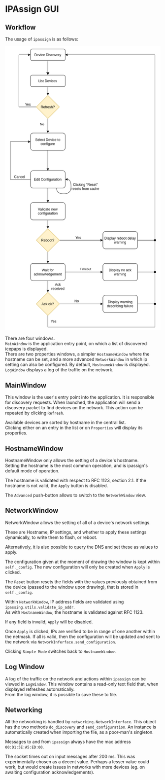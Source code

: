 # IPAssign GUI

## Workflow

The usage of `ipassign` is as follows:

![alt text][gui_workflow]

There are four windows.  
`MainWindow` is the application entry point, on which a list of discovered
icepaps is displayed.  
There are two properties windows, a simpler `HostnameWindow` where the hostname
can be set, and a more advanced `NetworkWindow` in which ip setting can also be
configured. By default, `HostnameWindow` is displayed.  
`LogWindow` displays a log of the traffic on the network.

## MainWindow

This window is the user's entry point into the application.
It is responsible for discovery requests.
When launched, the application will send a discovery packet to find devices on
the network. This action can be repeated by clicking `Refresh`.  

Available devices are sorted by hostname in the central list.  
Clicking either on an entry in the list or on `Properties` will display its
properties.

## HostnameWindow

HostnameWindow only allows the setting of a device's hostname.  
Setting the hostname is the most common operation, and is ipassign's default
mode of operation.

The hostname is validated with respect to RFC 1123, section 2.1. If the
hostname is not valid, the `Apply` button is disabled.

The `Advanced` push-button allows to switch to the `NetworkWindow` view.  

## NetworkWindow

NetworkWindow allows the setting of all of a device's network settings.

These are Hostname, IP settings, and whether to apply these settings
dynamically, to write them to flash, or reboot.

Alternatively, it is also possible to query the DNS and set these as values
to apply.

The configuration given at the moment of drawing the window is kept
within `self._config`. The new configuration will only be created when
`Apply` is clicked.

The `Reset` button resets the fields with the values previously obtained from
the device (passed to the window upon drawing), that is stored in `self._config`.

Within `NetworkWindow`, IP address fields are validated using
`ipassing.utils.validate_ip_addr`.  
As with `HostnameWindow`, the hostname is validated against RFC 1123.

If any field is invalid, `Apply` will be disabled.

Once `Apply` is clicked, IPs are verified to be in range of one another within
the netmask. If all is valid, then the configuration will be updated and sent
to the network via `NetworkInferface.send_configuration`.

Clicking `Simple Mode` switches back to `HostnameWindow`.

## Log Window

A log of the traffic on the network and actions within `ipassign` can be viewed
in `LogWindow`.
This window contains a read-only text field that, when displayed refreshes
automatically.  
From the log window, it is possible to save these to file.

## Networking

All the networking is handled by `networking.NetworkInterface`. This object has
the two methods `do_discovery` and `send_configuration`.
An instance is automatically created when importing the file, as a poor-man's
singleton.

Messages to and from `ipassign` always have the mac address `00:D1:5E:A5:ED:00`.

The socket times out on input messages after 200 ms. This was experimentally
chosen as a decent value. Perhaps a lesser value could work, but would create
issues in networks with more devices (eg. on awaiting configuration
acknowledgements).

[gui_workflow]: workflow.png "Image describing a user's workflow"
